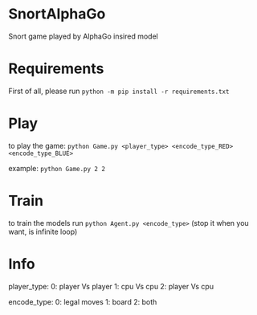 # SnortAlphaGo
Snort game played by AlphaGo insired model

# Requirements
First of all, please run `python -m pip install -r requirements.txt`

# Play
to play the game:
`python Game.py <player_type> <encode_type_RED> <encode_type_BLUE>`

example: `python Game.py 2 2`

# Train
to train the models run 
`python Agent.py <encode_type>`
(stop it when you want, is infinite loop)

# Info

player_type:
	0: player Vs player
	1: cpu Vs cpu
	2: player Vs cpu

encode_type:
	0: legal moves
	1: board
	2: both